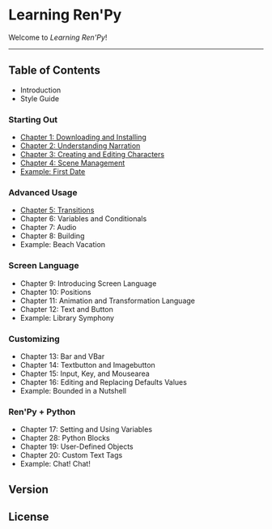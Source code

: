 # Learning Ren'Py

Welcome to *Learning Ren'Py*!

---

## Table of Contents

- Introduction
- Style Guide

### Starting Out

- [Chapter 1: Downloading and Installing](./chapter1/index.md)
- [Chapter 2: Understanding Narration](./chapter2/index.md)
- [Chapter 3: Creating and Editing Characters](./chapter3/index.md)
- [Chapter 4: Scene Management](./chapter4/index.md)
- [Example: First Date](./examples/firstdate/index.md)

### Advanced Usage

- [Chapter 5: Transitions](./chapter5/index.md)
- Chapter 6: Variables and Conditionals
- Chapter 7: Audio
- Chapter 8: Building
- Example: Beach Vacation

### Screen Language

- Chapter 9: Introducing Screen Language
- Chapter 10: Positions
- Chapter 11: Animation and Transformation Language
- Chapter 12: Text and Button
- Example: Library Symphony

### Customizing

- Chapter 13: Bar and VBar
- Chapter 14: Textbutton and Imagebutton
- Chapter 15: Input, Key, and Mousearea
- Chapter 16: Editing and Replacing Defaults Values
- Example: Bounded in a Nutshell

### Ren'Py + Python

- Chapter 17: Setting and Using Variables
- Chapter 28: Python Blocks
- Chapter 19: User-Defined Objects
- Chapter 20: Custom Text Tags
- Example: Chat! Chat!

## Version

## License

